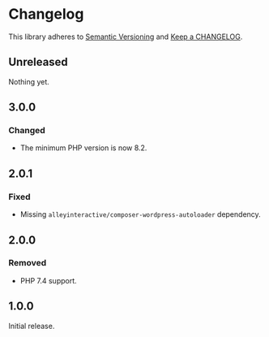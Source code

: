 # Changelog

This library adheres to [Semantic Versioning](https://semver.org/) and [Keep a CHANGELOG](https://keepachangelog.com/en/1.0.0/).

## Unreleased

Nothing yet.

## 3.0.0

### Changed

- The minimum PHP version is now 8.2.

## 2.0.1

### Fixed

- Missing `alleyinteractive/composer-wordpress-autoloader` dependency.

## 2.0.0

### Removed

- PHP 7.4 support.

## 1.0.0

Initial release.
